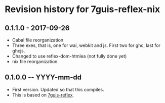 # Revision history for 7guis-reflex-nix

## 0.1.1.0  - 2017-09-26

* Cabal file reorganization
* Three exes, that is, one for wai, webkit and js. First two for ghc, last for ghcjs.
* Changed to use reflex-dom-htmlea (not fully done yet)
* nix file reorganization

## 0.1.0.0  -- YYYY-mm-dd

* First version. Updated so that this compiles. 
* This is based on  [7guis-reflex](https://github.com/themoritz/7guis-reflex).
